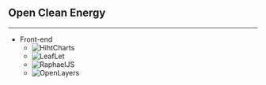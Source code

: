 ## Open Clean Energy
-------------------
- Front-end
  - ![HihtCharts](resources/hightcharts.png)<!-- .element: style="border:0px; box-shadow: 0 0 0 rgba(0, 0, 0, 0); vertical-align: middle;" -->
  - ![LeafLet](resources/leaflet.png)<!-- .element: style="border:0px; box-shadow: 0 0 0 rgba(0, 0, 0, 0); vertical-align: middle;" -->
  - ![RaphaelJS](resources/raphaeljs.png)<!-- .element: style="border:0px; box-shadow: 0 0 0 rgba(0, 0, 0, 0); vertical-align: middle;" -->
  - ![OpenLayers](resources/openlayers.png)<!-- .element: style="border:0px; box-shadow: 0 0 0 rgba(0, 0, 0, 0); vertical-align: middle;" -->
